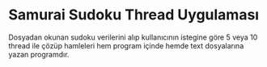 # Samurai Sudoku Thread Uygulaması
Dosyadan okunan sudoku verilerini alıp kullanıcının
istegine göre 5 veya 10 thread ile çözüp hamleleri hem program
içinde hemde text dosyalarına yazan programdır.
